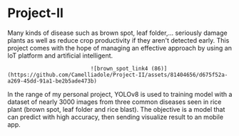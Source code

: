 # Project-II

Many kinds of disease such as brown spot, leaf folder,... seriously damage plants as well as reduce crop productivity if they aren't detected early. This project comes with the hope of managing an effective approach by using an IoT platform and artificial intelligent.

                              ![brown_spot_link4 (86)](https://github.com/Camelliadole/Project-II/assets/81404656/d675f52a-a269-45dd-91a1-be2b5ade473b)



In the range of my personal project, YOLOv8 is used to training model with a dataset of nearly 3000 images from three common diseases seen in rice plant (brown spot, leaf folder and rice blast). The objective is a model that can predict with high accuracy, then sending visualize result to an mobile app.
